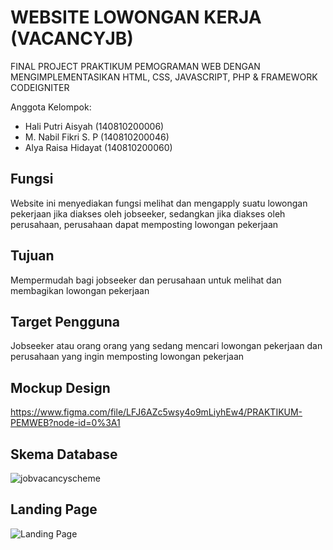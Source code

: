 # WEBSITE LOWONGAN KERJA (VACANCYJB)

FINAL PROJECT PRAKTIKUM PEMOGRAMAN WEB
DENGAN MENGIMPLEMENTASIKAN HTML, CSS, JAVASCRIPT, PHP & FRAMEWORK CODEIGNITER

Anggota Kelompok:

* Hali Putri Aisyah   (140810200006) 
* M. Nabil Fikri S. P (140810200046)
* Alya Raisa Hidayat  (140810200060)
  
## Fungsi
Website ini menyediakan fungsi melihat dan mengapply suatu lowongan pekerjaan jika diakses oleh jobseeker, sedangkan jika diakses oleh perusahaan, perusahaan dapat memposting     lowongan pekerjaan
  
## Tujuan
  Mempermudah bagi jobseeker dan perusahaan untuk melihat dan membagikan lowongan pekerjaan
  
## Target Pengguna
Jobseeker atau orang orang yang sedang mencari lowongan pekerjaan dan perusahaan yang ingin memposting lowongan pekerjaan
  
## Mockup Design
https://www.figma.com/file/LFJ6AZc5wsy4o9mLiyhEw4/PRAKTIKUM-PEMWEB?node-id=0%3A1
  
## Skema Database
![jobvacancyscheme](https://user-images.githubusercontent.com/79518623/133263798-df393d40-775e-4b4a-bc19-af21ea82920b.jpg)

## Landing Page 
![Landing Page](https://user-images.githubusercontent.com/79518623/137896328-d3608470-c23d-40ab-87a9-186ead114cf8.png)
